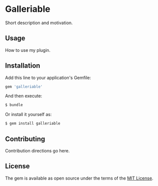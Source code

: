 # Galleriable
Short description and motivation.

## Usage
How to use my plugin.

## Installation
Add this line to your application's Gemfile:

```ruby
gem 'galleriable'
```

And then execute:
```bash
$ bundle
```

Or install it yourself as:
```bash
$ gem install galleriable
```

## Contributing
Contribution directions go here.

## License
The gem is available as open source under the terms of the [MIT License](http://opensource.org/licenses/MIT).
